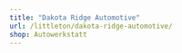 ```yaml
---
title: "Dakota Ridge Automotive"
url: /littleton/dakota-ridge-automotive/
shop: Autowerkstatt
---
```

